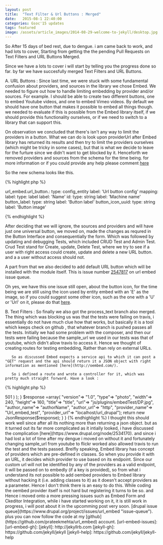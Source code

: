 ```yaml
---
layout: post
title:  "Text Filter & Url Buttons : Merged"
date:   2015-08-1 22:40:00
categories: Gsoc'15 updates
tags: featured
image: /assets/article_images/2014-08-29-welcome-to-jekyll/desktop.jpg
---
```


So After 15 days of bed rest, due to dengue. i am came back to work, and had lots to cover, Starting from getting the the pending Pull Requests on Text Filters and URL Buttons Merged.

Since we have a lots to cover i will start by telling you the progress done so far. by far we have succesfully merged Text Filters and URL Buttons.

A. URL Buttons : Since last time, we were stuck with some fundamental confusion about providers, and sources in the library we chose Embed.  We needed to figure out how to handle limiting embedding by provider and/or sources. For example. I should be able to create two different buttons, one to embed Youtube videos, and one to embed Vimeo videos. By default we should have one button that makes it possible to embed all things though. we needed to evaluate if this is possible from the Embed library itself, if we should provide this functionality ourselves, or if we need to switch to a library that can support this.

On observation we concluded that there's isn't any way to limit the providers in a button. What we can do is look upon providerUrl after Embed library has returned its results and then try to limit the providers ourselves (which might be tricky in some cases), but that is what we decide to leave for the furture since we didn't want to get blocked by it. Henceforth we removed providers and sources from the schema for the time being. for more information or if you could provide any help please comment [here](https://www.drupal.org/node/2529318)
        
So the new schema looks like this.


{% highlight php %}

url_embed.url_button.:
  type: config_entity
  label: 'Url button config'
  mapping:
    label:
      type: label
      label: 'Name'
    id: 
      type: string
      label: 'Machine name'
    button_label:
      type: string
      label: 'Button label'
    button_icon_uuid:
      type: string
      label: 'Button image'

{% endhighlight %}

After deciding that we will ignore, the sources and providers and will have just one universal button, we moved on, made the changes as requred in the Button Interface and consequentially the form.  Which was followed by updating and debugging Tests, which included CRUD Test and Admin Test. Crud Test stand for Create, update, Delete Test, where we try to see if a user with right access could create, update and delete a new URL button. and a a user without access should not.

A part from that we also decided to add default URL button which will be installed with the module itself. This is issue number [2547817](https://www.drupal.org/node/2547817) on url embed issue queue.

Oh yes, we have this one issue still open, about the button icon, for the time being we are still using the icon used by entity embed with an 'E' as the image, so if you could suggest some other icon, such as the one with a 'U' or 'Url' on it, please do that [here](https://www.drupal.org/node/2546344i).

B. Text Filters : 
       So finally we also got the process_text branch also merged. The thing which was blocking us was that the tests were failing on travis, i essentially do not have much clue how that works, but basically it is a tool which keeps check on github , that whatever branch is pushed passes all the tests. Initially we had some problem with the composer, and then our tests were failing because the sample_url we used in our tests was that of youtube, which didn't allow travis to access it. Hence we thought of creating routes for testing embedding, Rather than rely on external URLs.

       So as discussed Embed expects a service api to which it can post a "GET" request and the api should return it a JSON object with right information as mentioned [here](http://oembed.com/).

       So i defined a route and wrote a controller for it, which was pretty much straight forward. Have a look :

{% highlight php %}

<?php


namespace Drupal\url_embed\Controller;

use Drupal\Core\Controller\ControllerBase;
use Symfony\Component\HttpFoundation\JsonResponse;
    

class OembedProvider extends ControllerBase{


 
    public function content($url=False, $Format = 'json'){
        
        //Start by checking format
        if( $format == 'xml'){
            //throw an error as we don't support it
            return 501;//new WP_Error( 'oembed_lack_support', __( 'only JSON supported for oEmbed' ), array( 'status' => 501 ) );
        }
       
        $response =array( "version"=> "1.0",
                                   "type"=> "photo",
                                   "width"=> 240,
                                   "height"=> 160,
                                   "title"=> "title",
                                   "url"=> "js/plugins/embedTest/DP.jpg",
                                   "author_name"=> "authorName",
                                   "author_url"=> "http",
                                   "provider_name"=> "Url_embed_test",
                                   "provider_url"=> "localhost/url_drupal");  

        return new JsonResponse($response);
    }
    
}

{% endhighlight %}

I thought this should work well since after all its nothing more than returning a json object. but as it turned out its far more complicated as it intially looked, i have discussed the complication [here](https://www.drupal.org/node/2534170). and since i had lost a lot of time after my dengue i moved on without it and fortunately changing sample_url from youtube to flickr worked also allowed travis to run the test and the tests passed. 

Breifly speaking, Embed library has concept of providers which are pre-defined in classes. So when you provide it with an URL, it decides which provider to use based on its endpoint. Since our custom url will not be identified by any of the providers as a valid endpoint, it will be passed on to embedly (if a key is provided), so from what i understand its not possible to add oembed providers to Embed library without hacking it (i.e. adding classes to it) as it doesn't accept providers as a parameter. Hence I don't think there is an easy to do this. While coding the oembed provider itself is not hard but registering it turns to be so.

and Hence i moved onto a more pressing issues such as Embed Form and Ckeditor Integration, while i have started working on it, it is still work in progress, i will post about it in the upcomming post very soon.


[drupal issue queue](https://www.drupal.org/project/issues/url_embed "issue-queue").

plus you can now follow the code at my [github](https://github.com/prateekmehta/url_embed) account.

[url-embed-issues]: [url-embed-gh]:


[jekyll]:      http://jekyllrb.com
[jekyll-gh]:   https://github.com/jekyll/jekyll
[jekyll-help]: https://github.com/jekyll/jekyll-help
